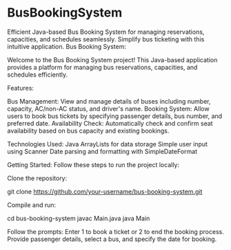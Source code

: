 # BusBookingSystem
Efficient Java-based Bus Booking System for managing reservations, capacities, and schedules seamlessly. Simplify bus ticketing with this intuitive application.
Bus Booking System:

  Welcome to the Bus Booking System project! This Java-based application provides a platform for managing bus reservations, capacities, and schedules efficiently.

Features:

Bus Management: View and manage details of buses including number, capacity, AC/non-AC status, and driver's name.
Booking System: Allow users to book bus tickets by specifying passenger details, bus number, and preferred date.
Availability Check: Automatically check and confirm seat availability based on bus capacity and existing bookings.

Technologies Used:
Java
ArrayLists for data storage
Simple user input using Scanner
Date parsing and formatting with SimpleDateFormat

Getting Started:
Follow these steps to run the project locally:

Clone the repository:

git clone https://github.com/your-username/bus-booking-system.git

Compile and run:

cd bus-booking-system
javac Main.java
java Main

Follow the prompts:
Enter 1 to book a ticket or 2 to end the booking process.
Provide passenger details, select a bus, and specify the date for booking.
